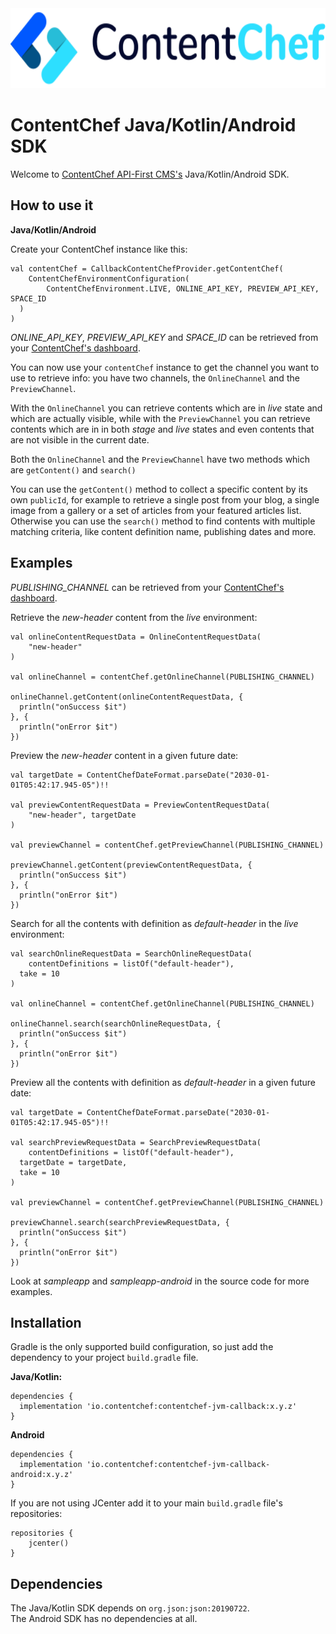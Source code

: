 <div align="center">
  <img src="assets/ContentChef_logo_banner.svg" height="128"/>
</div>

# ContentChef Java/Kotlin/Android SDK

Welcome to [ContentChef API-First CMS's](https://www.contentchef.io/) Java/Kotlin/Android SDK.

## How to use it

**Java/Kotlin/Android**

Create your ContentChef instance like this:

    val contentChef = CallbackContentChefProvider.getContentChef(  
        ContentChefEnvironmentConfiguration(  
            ContentChefEnvironment.LIVE, ONLINE_API_KEY, PREVIEW_API_KEY, SPACE_ID  
      )  
    )

*ONLINE_API_KEY*, *PREVIEW_API_KEY* and *SPACE_ID* can be retrieved from your [ContentChef's dashboard](https://app.contentchef.io/).

You can now use your `contentChef` instance to get the channel you want to use to retrieve info: you have two channels, the `OnlineChannel` and the `PreviewChannel`.

With the `OnlineChannel` you can retrieve contents which are in _live_ state and which are actually visible, while with the `PreviewChannel` you can retrieve contents which are in in both _stage_ and _live_ states and even contents that are not visible in the current date.

Both the `OnlineChannel` and the `PreviewChannel` have two methods which are `getContent()` and `search()`

You can use the `getContent()` method to collect a specific content by its own `publicId`, for example to retrieve a single post from your blog, a single image from a gallery or a set of articles from your featured articles list. Otherwise you can use the `search()` method to find contents with multiple matching criteria, like content definition name, publishing dates and more.

## Examples

*PUBLISHING_CHANNEL* can be retrieved from your [ContentChef's dashboard](https://app.contentchef.io/).

Retrieve the *new-header* content from the _live_ environment:

    val onlineContentRequestData = OnlineContentRequestData(  
        "new-header"  
    )
    
    val onlineChannel = contentChef.getOnlineChannel(PUBLISHING_CHANNEL)
    
    onlineChannel.getContent(onlineContentRequestData, {  
      println("onSuccess $it")  
    }, {  
      println("onError $it")  
    })

Preview the *new-header* content in a given future date:

    val targetDate = ContentChefDateFormat.parseDate("2030-01-01T05:42:17.945-05")!!
    
    val previewContentRequestData = PreviewContentRequestData(  
        "new-header", targetDate
    )
    
    val previewChannel = contentChef.getPreviewChannel(PUBLISHING_CHANNEL)
    
    previewChannel.getContent(previewContentRequestData, {  
      println("onSuccess $it")  
    }, {  
      println("onError $it")  
    })

Search for all the contents with definition as *default-header* in the _live_ environment:

    val searchOnlineRequestData = SearchOnlineRequestData(  
        contentDefinitions = listOf("default-header"),  
      take = 10  
    )
    
    val onlineChannel = contentChef.getOnlineChannel(PUBLISHING_CHANNEL)
    
    onlineChannel.search(searchOnlineRequestData, {  
      println("onSuccess $it")  
    }, {  
      println("onError $it")  
    })

Preview all the contents with definition as *default-header* in a given future date:

    val targetDate = ContentChefDateFormat.parseDate("2030-01-01T05:42:17.945-05")!!
    
    val searchPreviewRequestData = SearchPreviewRequestData(  
        contentDefinitions = listOf("default-header"),  
      targetDate = targetDate,  
      take = 10  
    )
    
    val previewChannel = contentChef.getPreviewChannel(PUBLISHING_CHANNEL)
    
    previewChannel.search(searchPreviewRequestData, {  
      println("onSuccess $it")  
    }, {  
      println("onError $it")  
    })

Look at *sampleapp* and *sampleapp-android* in the source code for more examples.

## Installation

Gradle is the only supported build configuration, so just add the dependency to your project `build.gradle` file.

**Java/Kotlin:**

    dependencies {
      implementation 'io.contentchef:contentchef-jvm-callback:x.y.z'
    }

**Android**

    dependencies {
      implementation 'io.contentchef:contentchef-jvm-callback-android:x.y.z'
    }

If you are not using JCenter add it to your main `build.gradle` file's repositories:


    repositories {
        jcenter()
    }


## Dependencies

The Java/Kotlin SDK depends on `org.json:json:20190722`.  
The Android SDK has no dependencies at all.